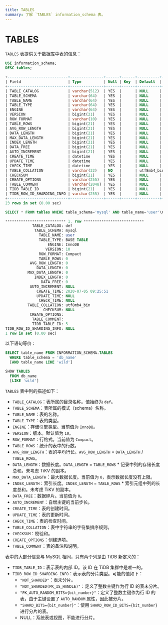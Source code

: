 ```yaml
---
title: TABLES
summary: 了解 `TABLES` information_schema 表。
---
```


# TABLES

`TABLES` 表提供关于数据库中表的信息：


```sql
USE information_schema;
DESC tables;
```

```sql
+---------------------------+---------------+------+------+----------+-------+
| Field                     | Type          | Null | Key  | Default  | Extra |
+---------------------------+---------------+------+------+----------+-------+
| TABLE_CATALOG             | varchar(512)  | YES  |      | NULL     |       |
| TABLE_SCHEMA              | varchar(64)   | YES  |      | NULL     |       |
| TABLE_NAME                | varchar(64)   | YES  |      | NULL     |       |
| TABLE_TYPE                | varchar(64)   | YES  |      | NULL     |       |
| ENGINE                    | varchar(64)   | YES  |      | NULL     |       |
| VERSION                   | bigint(21)    | YES  |      | NULL     |       |
| ROW_FORMAT                | varchar(10)   | YES  |      | NULL     |       |
| TABLE_ROWS                | bigint(21)    | YES  |      | NULL     |       |
| AVG_ROW_LENGTH            | bigint(21)    | YES  |      | NULL     |       |
| DATA_LENGTH               | bigint(21)    | YES  |      | NULL     |       |
| MAX_DATA_LENGTH           | bigint(21)    | YES  |      | NULL     |       |
| INDEX_LENGTH              | bigint(21)    | YES  |      | NULL     |       |
| DATA_FREE                 | bigint(21)    | YES  |      | NULL     |       |
| AUTO_INCREMENT            | bigint(21)    | YES  |      | NULL     |       |
| CREATE_TIME               | datetime      | YES  |      | NULL     |       |
| UPDATE_TIME               | datetime      | YES  |      | NULL     |       |
| CHECK_TIME                | datetime      | YES  |      | NULL     |       |
| TABLE_COLLATION           | varchar(32)   | NO   |      | utf8mb4_bin |   |
| CHECKSUM                  | bigint(21)    | YES  |      | NULL     |       |
| CREATE_OPTIONS            | varchar(255)  | YES  |      | NULL     |       |
| TABLE_COMMENT             | varchar(2048) | YES  |      | NULL     |       |
| TIDB_TABLE_ID             | bigint(21)    | YES  |      | NULL     |       |
| TIDB_ROW_ID_SHARDING_INFO | varchar(255)  | YES  |      | NULL     |       |
+---------------------------+---------------+------+------+----------+-------+
23 rows in set (0.00 sec)
```


```sql
SELECT * FROM tables WHERE table_schema='mysql' AND table_name='user'\G
```

```sql
*************************** 1. row ***************************
            TABLE_CATALOG: def
             TABLE_SCHEMA: mysql
               TABLE_NAME: user
               TABLE_TYPE: BASE TABLE
                   ENGINE: InnoDB
                  VERSION: 10
               ROW_FORMAT: Compact
               TABLE_ROWS: 0
           AVG_ROW_LENGTH: 0
              DATA_LENGTH: 0
          MAX_DATA_LENGTH: 0
             INDEX_LENGTH: 0
                DATA_FREE: 0
           AUTO_INCREMENT: NULL
              CREATE_TIME: 2020-07-05 09:25:51
              UPDATE_TIME: NULL
               CHECK_TIME: NULL
          TABLE_COLLATION: utf8mb4_bin
                 CHECKSUM: NULL
           CREATE_OPTIONS: 
            TABLE_COMMENT: 
            TIDB_TABLE_ID: 5
TIDB_ROW_ID_SHARDING_INFO: NULL
1 row in set (0.00 sec)
```

以下语句等价：

```sql
SELECT table_name FROM INFORMATION_SCHEMA.TABLES
  WHERE table_schema = 'db_name'
  [AND table_name LIKE 'wild']

SHOW TABLES
  FROM db_name
  [LIKE 'wild']
```

`TABLES` 表中列的描述如下：

* `TABLE_CATALOG`：表所属的目录名称。值始终为 `def`。
* `TABLE_SCHEMA`：表所属的模式（schema）名称。
* `TABLE_NAME`：表的名称。
* `TABLE_TYPE`：表的类型。
* `ENGINE`：存储引擎类型。当前值为 `InnoDB`。
* `VERSION`：版本。默认值为 `10`。
* `ROW_FORMAT`：行格式。当前值为 `Compact`。
* `TABLE_ROWS`：统计的表中的行数。
* `AVG_ROW_LENGTH`：表的平均行长。`AVG_ROW_LENGTH` = `DATA_LENGTH` / `TABLE_ROWS`。
* `DATA_LENGTH`：数据长度。`DATA_LENGTH` = `TABLE_ROWS` \* 记录中列的存储长度总和。未考虑 TiKV 的副本。
* `MAX_DATA_LENGTH`：最大数据长度。当前值为 `0`，表示数据长度没有上限。
* `INDEX_LENGTH`：索引长度。`INDEX_LENGTH` = `TABLE_ROWS` \* 索引元组中列的长度总和。未考虑 TiKV 的副本。
* `DATA_FREE`：数据碎片。当前值为 `0`。
* `AUTO_INCREMENT`：自增主键的当前步长。
* `CREATE_TIME`：表的创建时间。
* `UPDATE_TIME`：表的更新时间。
* `CHECK_TIME`：表的检查时间。
* `TABLE_COLLATION`：表中字符串的字符集排序规则。
* `CHECKSUM`：校验和。
* `CREATE_OPTIONS`：创建选项。
* `TABLE_COMMENT`：表的备注和说明。

表中的大部分信息与 MySQL 相同，只有两个列是由 TiDB 新定义的：

* `TIDB_TABLE_ID`：表示表的内部 ID。该 ID 在 TiDB 集群中是唯一的。
* `TIDB_ROW_ID_SHARDING_INFO`：表示表的分片类型。可能的值如下：
    - `"NOT_SHARDED"`：表未分片。
    - `"NOT_SHARDED(PK_IS_HANDLE)"`：定义了整数主键作为行 ID 的表未分片。
    - `"PK_AUTO_RANDOM_BITS={bit_number}"`：定义了整数主键作为行 ID 的表，由于主键设置了 `AUTO_RANDOM` 属性，因此被分片。
    - `"SHARD_BITS={bit_number}"`：使用 `SHARD_ROW_ID_BITS={bit_number}` 进行分片的表。
    - NULL：系统表或视图，不能进行分片。